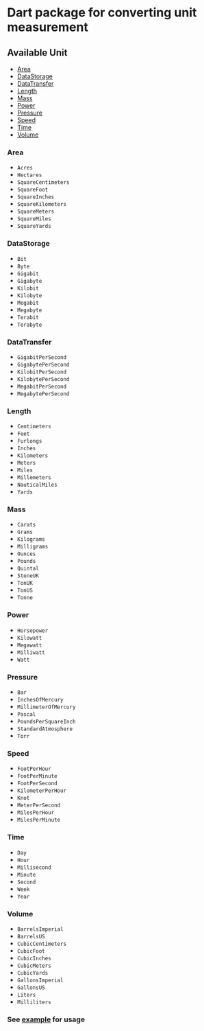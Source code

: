 # Dart package for converting unit measurement
## Available Unit

  + [Area](#area)
  + [DataStorage](#datastorage)
  + [DataTransfer](#datatransfer)
  + [Length](#length)
  + [Mass](#mass)
  + [Power](#power)
  + [Pressure](#pressure)
  + [Speed](#speed)
  + [Time](#time)
  + [Volume](#volume)

### Area
   - `Acres`
   - `Hectares`
   - `SquareCentimeters`
   - `SquareFoot`
   - `SquareInches`
   - `SquareKilometers`
   - `SquareMeters`
   - `SquareMiles`
   - `SquareYards`

### DataStorage
   - `Bit`
   - `Byte`
   - `Gigabit`
   - `Gigabyte`
   - `Kilobit`
   - `Kilobyte`
   - `Megabit`
   - `Megabyte`
   - `Terabit`
   - `Terabyte`

### DataTransfer
   - `GigabitPerSecond`
   - `GigabytePerSecond`
   - `KilobitPerSecond`
   - `KilobytePerSecond`
   - `MegabitPerSecond`
   - `MegabytePerSecond`

### Length
   - `Centimeters`
   - `Feet`
   - `Furlongs`
   - `Inches`
   - `Kilometers`
   - `Meters`
   - `Miles`
   - `Millemeters`
   - `NauticalMiles`
   - `Yards`

### Mass
   - `Carats`
   - `Grams`
   - `Kilograms`
   - `Milligrams`
   - `Ounces`
   - `Pounds`
   - `Quintal`
   - `StoneUK`
   - `TonUK`
   - `TonUS`
   - `Tonne`

### Power
   - `Horsepower`
   - `Kilowatt`
   - `Megawatt`
   - `Milliwatt`
   - `Watt`

### Pressure
   - `Bar`
   - `InchesOfMercury`
   - `MillimeterOfMercury`
   - `Pascal`
   - `PoundsPerSquareInch`
   - `StandardAtmosphere`
   - `Torr`

### Speed
   - `FootPerHour`
   - `FootPerMinute`
   - `FootPerSecond`
   - `KilometerPerHour`
   - `Knot`
   - `MeterPerSecond`
   - `MilesPerHour`
   - `MilesPerMinute`

### Time
   - `Day`
   - `Hour`
   - `Millisecond`
   - `Minute`
   - `Second`
   - `Week`
   - `Year`

### Volume
   - `BarrelsImperial`
   - `BarrelsUS`
   - `CubicCentimeters`
   - `CubicFoot`
   - `CubicInches`
   - `CubicMeters`
   - `CubicYards`
   - `GallonsImperial`
   - `GallonsUS`
   - `Liters`
   - `Milliliters`


### See [example](https://pub.dev/packages/super_measurement/example) for usage
